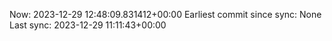 Now: 2023-12-29 12:48:09.831412+00:00 Earliest commit since sync: None Last sync: 2023-12-29 11:11:43+00:00
